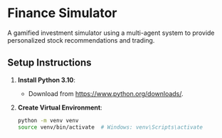 # Finance Simulator

A gamified investment simulator using a multi-agent system to provide personalized stock recommendations and trading.

## Setup Instructions

1. **Install Python 3.10**:
   - Download from https://www.python.org/downloads/.

2. **Create Virtual Environment**:
   ```bash
   python -m venv venv
   source venv/bin/activate  # Windows: venv\Scripts\activate